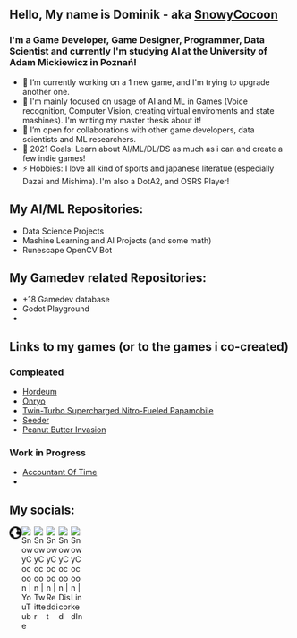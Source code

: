 ## Hello, My name is **Dominik** - aka [SnowyCocoon][website]

### I'm a **Game Developer, Game Designer, Programmer, Data Scientist** and currently I'm studying AI at the University of Adam Mickiewicz in Poznań!
- 🔭 I’m currently working on a 1 new game, and I'm trying to upgrade another one.
- 🌱 I'm mainly focused on usage of AI and ML in Games (Voice recognition, Computer Vision, creating virtual enviroments and state mashines). I'm writing my master thesis about it!
- 👯 I’m open for collaborations with other game developers, data scientists and ML researchers.
- 🥅 2021 Goals: Learn about AI/ML/DL/DS as much as i can and create a few indie games!
- ⚡ Hobbies: I love all kind of sports and japanese literatue (especially Dazai and Mishima). I'm also a DotA2, and OSRS Player!

## My **AI/ML** Repositories:
- Data Science Projects
- Mashine Learning and AI Projects (and some math)
- Runescape OpenCV Bot

## My Gamedev related Repositories:
- +18 Gamedev database
- Godot Playground
-


## Links to my games (or to the games i co-created)
### Compleated
- [Hordeum][hordeum]
- [Onryo][onryou]
- [Twin-Turbo Supercharged Nitro-Fueled Papamobile][papamobile]
- [Seeder][seeder]
- [Peanut Butter Invasion][PBI]

### Work in Progress
- [Accountant Of Time][website]
- 

## My socials:

[<img align="left" alt="snowycocoon.com" width="22px" src="https://raw.githubusercontent.com/iconic/open-iconic/master/svg/globe.svg" />][website]
[<img align="left" alt="SnowyCocoon | YouTube" width="22px" src="https://cdn.jsdelivr.net/npm/simple-icons@v3/icons/youtube.svg" />][youtube]
[<img align="left" alt="SnowyCocoon | Twitter" width="22px" src="https://cdn.jsdelivr.net/npm/simple-icons@v3/icons/twitter.svg" />][twitter]
[<img align="left" alt="SnowyCocoon | Reddit" width="22px" src="https://cdn.jsdelivr.net/npm/simple-icons@v3/icons/reddit.svg" />][reddit]
[<img align="left" alt="SnowyCocoon | Discord" width="22px" src="https://cdn.jsdelivr.net/npm/simple-icons@v3/icons/discord.svg" />][linkedin]
[<img align="left" alt="SnowyCocoon | LinkedIn" width="22px" src="https://cdn.jsdelivr.net/npm/simple-icons@v3/icons/linkedin.svg" />][discord]


[website]: https://snowycocoon.com
[twitter]: https://twitter.com/Snowy_Cocoon
[youtube]: https://www.youtube.com/channel/UCGcDuS_Yir5Cj4GLwTZsWTQ
[reddit]: https://www.reddit.com/user/SnowyCocoon
[discord]: https://discord.gg/tQVkKGe
[linkedin]: https://www.linkedin.com/in/dominik-strza%C5%82ko-b48a69150/

[onryou]: https://snowycocoon.itch.io/onryou-pit
[seeder]: https://snowycocoon.itch.io/seeder
[papamobile]: https://store.steampowered.com/app/1344800/TwinTurbo_Supercharged_NitroFueled_Papamobile/

[account]: https://snowycocoon.itch.io/onryou-pit
[hordeum]: https://snowycocoon.itch.io/hordeum
[PBI]: https://snowycocoon.itch.io/penut-buttter-invasion
